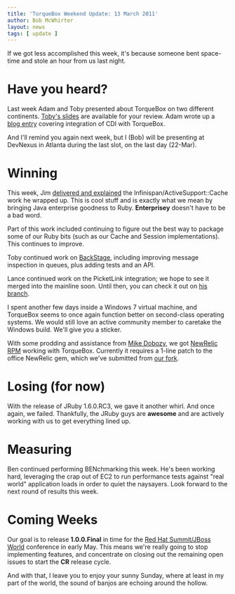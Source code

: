 ```yaml
---
title: 'TorqueBox Weekend Update: 13 March 2011'
author: Bob McWhirter
layout: news
tags: [ update ]
---
```


[tobyslide]: /news/2011/03/10/uclug-preso/
[adamcdi]: http://www.warski.org/blog/?p=383
[devnexus]: http://devnexus.com
[caching]: /news/2011/03/09/torquebox-caching/
[backstage]: https://github.com/torquebox/backstage
[authbranch]: https://github.com/torquebox/torquebox/tree/authentication
[dobozy]: http://twitter.com/#!/dobozysaurus
[newrelic]: http://newrelic.com/
[rpmbranch]: https://github.com/torquebox/rpm
[summit]: http://www.redhat.com/summit/

If we got less accomplished this week, it's because someone bent space-time
and stole an hour from us last night.

# Have you heard?

Last week Adam and Toby presented about TorqueBox on two different continents.
[Toby's slides][tobyslide] are available for your review.  Adam wrote up
a [blog entry][adamcdi] covering integration of CDI with TorqueBox.

And I'll remind you again next week, but I (Bob) will be presenting at
DevNexus in Atlanta during the last slot, on the last day (22-Mar).

# Winning

This week, Jim [delivered and explained][caching] the Infinispan/ActiveSupport::Cache
work he wrapped up.  This is cool stuff and is exactly what we mean by bringing
Java enterprise goodness to Ruby.  **Enterprisey** doesn't have to be a bad word.

Part of this work included continuing to figure out the best way to package some
of our Ruby bits (such as our Cache and Session implementations).  This continues
to improve.

Toby continued work on [BackStage][backstage], including improving message inspection
in queues, plus adding tests and an API. 

Lance continued work on the PicketLink integration; we hope to see it merged into
the mainline soon.  Until then, you can check it out on [his branch][authbranch].

I spent another few days inside a Windows 7 virtual machine, and TorqueBox seems
to once again function better on second-class operating systems.  We would still
love an active community member to caretake the Windows build.  We'll give you a
sticker.

With some prodding and assistance from [Mike Dobozy][dobozy], we got [NewRelic
RPM][newrelic] working with TorqueBox.  Currently it requires a 1-line patch
to the office NewRelic gem, which we've submitted from [our fork][rpmbranch].

# Losing (for now)

With the release of JRuby 1.6.0.RC3, we gave it another whirl. And once again,
we failed.  Thankfully, the JRuby guys are **awesome** and are actively working
with us to get everything lined up.  

# Measuring

Ben continued performing BENchmarking this week.  He's been working hard, leveraging
the crap out of EC2 to run performance tests against "real world" application loads
in order to quiet the naysayers.  Look forward to the next round of results this week.

# Coming Weeks

Our goal is to release **1.0.0.Final** in time for the [Red Hat Summit/JBoss World][summit]
conference in early May.  This means we're really going to stop implementing features, 
and concentrate on closing out the remaining open issues to start the **CR** release cycle.

And with that, I leave you to enjoy your sunny Sunday, where at least in my part of the
world, the sound of banjos are echoing around the hollow.
